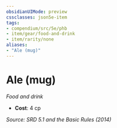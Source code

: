 ```yaml
---
obsidianUIMode: preview
cssclasses: json5e-item
tags:
- compendium/src/5e/phb
- item/gear/food-and-drink
- item/rarity/none
aliases: 
- "Ale (mug)"
---
```

# Ale (mug)
*Food and drink*  

- **Cost**: 4 cp

*Source: SRD 5.1 and the Basic Rules (2014)*